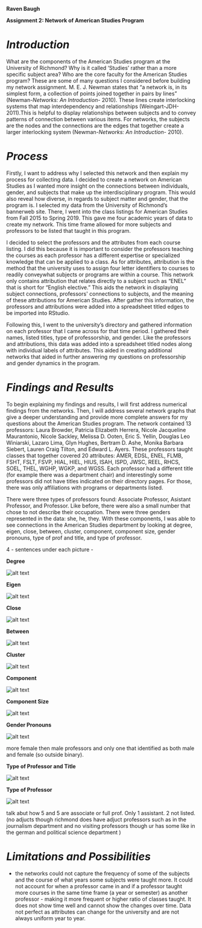  **Raven Baugh**

 **Assignment 2: Network of American Studies Program**



# ***Introduction***


What are the components of the American Studies program at the University of Richmond? Why is it called ‘Studies’ rather than a more specific subject area? Who are the core faculty for the American Studies program? These are some of many questions I considered before building my network assignment. M. E. J. Newman states that “a network is, in its simplest form, a collection of points joined together in pairs by lines” (Newman-*Networks: An Introduction*- 2010). These lines create interlocking systems that map interdependency and relationships (Weingart-JDH-2011).This is helpful to display relationships between subjects and to convey patterns of connection between various items. For networks, the subjects are the nodes and the connections are the edges that together create a larger interlocking system (Newman-*Networks: An Introduction*- 2010). 


# ***Process***


Firstly, I want to address why I selected this network and then explain my process for collecting data. I decided to create a network on American Studies as I wanted more insight on the connections between individuals, gender, and subjects that make up the interdisciplinary program. This would also reveal how diverse, in regards to subject matter and gender, that the program is. I selected my data from the University of Richmond’s bannerweb site. There, I went into the class listings for American Studies from Fall 2015 to Spring 2019. This gave me four academic years of data to create my network. This time frame allowed for more subjects and professors to be listed that taught in this program. 

 I decided to select the professors and the attributes from each course listing. I did this because it is important to consider the professors teaching the courses as each professor has a different expertise or specialized knowledge that can be applied to a class. As for attributes, attribution is the method that the university uses to assign four letter identifiers to courses to readily conveywhat subjects or programs are within a course. This network only contains attribution that relates directly to a subject such as “ENEL” that is short for “English elective.” This aids the network in displaying subject connections, professors' connections to subjects, and the meaning of these attributions for American Studies. After gather this information, the professors and attributions were added into a spreadsheet titled edges to be imported into RStudio.
 
Following this, I went to the university’s directory and gathered information on each professor that I came across for that time period. I gathered their names, listed titles, type of professorship, and gender. Like the professors and attributions, this data was added into a spreadsheet titled nodes along with individual labels of attributes. This aided in creating additional networks that aided in further answering my questions on professorship and gender dynamics in the program.  

# ***Findings and Results***

To begin explaining my findings and results, I will first address numerical findings from the networks. Then, I will address several network graphs that give a deeper understanding and provide more complete answers for my questions about the American Studies program. The network contained 13 professors: Laura Browder, Patricia Elizabeth Herrera, Nicole Jacqueline Maurantonio, Nicole Sackley, Melissa D. Ooten, Eric S. Yellin, Douglas Leo Winiarski, Lazaro Lima, Glyn Hughes, Bertram D. Ashe, Monika Barbara Siebert, Lauren Craig Tilton, and Edward L. Ayers. These professors taught classes that together covered 20 attributes: AMER, EDSL, ENEL, FLMB, FSHT, FSLT, FSVP, HIAL, HIEL, HIUS, ISAH, ISPD, JWSC, REEL, RHCS, SOEL, THEL, WGHP, WGKP, and WGSS. Each professor had a different title (for example there was a department chair) and interestingly some professors did not have titles indicated on their directory pages. For those, there was only affiliations with programs or departments listed. 

There were three types of professors found: Associate Professor, Asistant Professor, and Professor. Like before, there were also a small number that chose to not describe their occupation. There were three genders represented in the data: she, he, they. With these components, I was able to see connections in the American Studies department by looking at degree, eigen, close, between, cluster, component, component size, gender pronouns, type of prof and title, and type of professor.

4 - sentences under each picture - 


**Degree**

![alt text](https://github.com/introdh/intro-dh2018-RavBaugh/blob/master/images/degree.PNG)

**Eigen**

![alt text](https://github.com/introdh/intro-dh2018-RavBaugh/blob/master/images/eigen.PNG)

**Close**

![alt text](https://github.com/introdh/intro-dh2018-RavBaugh/blob/master/images/close.PNG)

**Between**

![alt text](https://github.com/introdh/intro-dh2018-RavBaugh/blob/master/images/between.PNG)

**Cluster**

![alt text](https://github.com/introdh/intro-dh2018-RavBaugh/blob/master/images/cluster.PNG)

**Component**

![alt text](https://github.com/introdh/intro-dh2018-RavBaugh/blob/master/images/component.PNG)

**Component Size**

![alt text](https://github.com/introdh/intro-dh2018-RavBaugh/blob/master/images/component%20size.PNG)

**Gender Pronouns**

![alt text](https://github.com/introdh/intro-dh2018-RavBaugh/blob/master/images/gender.PNG)

 more female then male professors and only one that identified as both male and female (so outside binary). 

**Type of Professor and Title**

![alt text](https://github.com/introdh/intro-dh2018-RavBaugh/blob/master/images/type%20of%20professor%20and%20title.PNG)

**Type of Professor**

![alt text](https://github.com/introdh/intro-dh2018-RavBaugh/blob/master/images/type%20of%20professor.PNG)

talk abut how 5 and 5 are associate or full prof. Only 1 assistant. 2 not listed.  (no adjucts though richmond does have adjuct professors such as in the journalism department and no visiting professors though ur has some like in the german and political science department )

# ***Limitations and Possibilities***

- the networks could not capture the frequency of some of the subjects and the course of what years some subjects were taught more. It could not account for when a professor came in and if a professor taught more courses in the same time frame (a year or semester) as another professor - making it more frequent or higher ratio of classes taught. It does not show time well and cannot show the changes over time. Data not perfect as attributes can change for the university and are not always uniform year to year. 
